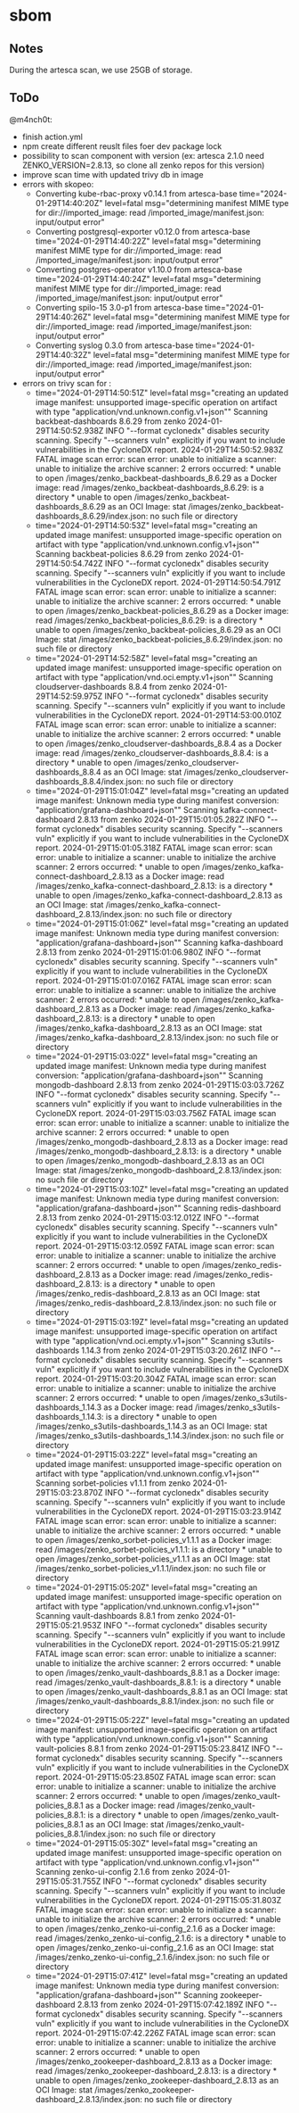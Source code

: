 # sbom

## Notes 

During the artesca scan, we use 25GB of storage. 

## ToDo

@m4nch0t:
- finish action.yml
- npm create different reuslt files foer dev package lock
- possibility to scan component with version (ex: artesca 2.1.0 need ZENKO_VERSION=2.8.13, so clone all zenko repos for this version)
- improve scan time with updated trivy db in image
- errors with skopeo:
  - Converting kube-rbac-proxy v0.14.1 from artesca-base
      time="2024-01-29T14:40:20Z" level=fatal msg="determining manifest MIME type for dir://imported_image: read /imported_image/manifest.json: input/output error"
  - Converting postgresql-exporter v0.12.0 from artesca-base
      time="2024-01-29T14:40:22Z" level=fatal msg="determining manifest MIME type for dir://imported_image: read /imported_image/manifest.json: input/output error"
  - Converting postgres-operator v1.10.0 from artesca-base
      time="2024-01-29T14:40:24Z" level=fatal msg="determining manifest MIME type for dir://imported_image: read /imported_image/manifest.json: input/output error"
  - Converting spilo-15 3.0-p1 from artesca-base
      time="2024-01-29T14:40:26Z" level=fatal msg="determining manifest MIME type for dir://imported_image: read /imported_image/manifest.json: input/output error"
  - Converting syslog 0.3.0 from artesca-base
      time="2024-01-29T14:40:32Z" level=fatal msg="determining manifest MIME type for dir://imported_image: read /imported_image/manifest.json: input/output error"
- errors on trivy scan for :
  - time="2024-01-29T14:50:51Z" level=fatal msg="creating an updated image manifest: unsupported image-specific operation on artifact with type \"application/vnd.unknown.config.v1+json\""
      Scanning backbeat-dashboards 8.6.29 from zenko
      2024-01-29T14:50:52.938Z        INFO    "--format cyclonedx" disables security scanning. Specify "--scanners vuln" explicitly if you want to include vulnerabilities in the CycloneDX report.
      2024-01-29T14:50:52.983Z        FATAL   image scan error: scan error: unable to initialize a scanner: unable to initialize the archive scanner: 2 errors occurred:
            * unable to open /images/zenko_backbeat-dashboards_8.6.29 as a Docker image: read /images/zenko_backbeat-dashboards_8.6.29: is a directory
            * unable to open /images/zenko_backbeat-dashboards_8.6.29 as an OCI Image: stat /images/zenko_backbeat-dashboards_8.6.29/index.json: no such file or directory
  - time="2024-01-29T14:50:53Z" level=fatal msg="creating an updated image manifest: unsupported image-specific operation on artifact with type \"application/vnd.unknown.config.v1+json\""
      Scanning backbeat-policies 8.6.29 from zenko
      2024-01-29T14:50:54.742Z        INFO    "--format cyclonedx" disables security scanning. Specify "--scanners vuln" explicitly if you want to include vulnerabilities in the CycloneDX report.
      2024-01-29T14:50:54.791Z        FATAL   image scan error: scan error: unable to initialize a scanner: unable to initialize the archive scanner: 2 errors occurred:
            * unable to open /images/zenko_backbeat-policies_8.6.29 as a Docker image: read /images/zenko_backbeat-policies_8.6.29: is a directory
            * unable to open /images/zenko_backbeat-policies_8.6.29 as an OCI Image: stat /images/zenko_backbeat-policies_8.6.29/index.json: no such file or directory
  - time="2024-01-29T14:52:58Z" level=fatal msg="creating an updated image manifest: unsupported image-specific operation on artifact with type \"application/vnd.oci.empty.v1+json\""
      Scanning cloudserver-dashboards 8.8.4 from zenko
      2024-01-29T14:52:59.975Z        INFO    "--format cyclonedx" disables security scanning. Specify "--scanners vuln" explicitly if you want to include vulnerabilities in the CycloneDX report.
      2024-01-29T14:53:00.010Z        FATAL   image scan error: scan error: unable to initialize a scanner: unable to initialize the archive scanner: 2 errors occurred:
            * unable to open /images/zenko_cloudserver-dashboards_8.8.4 as a Docker image: read /images/zenko_cloudserver-dashboards_8.8.4: is a directory
            * unable to open /images/zenko_cloudserver-dashboards_8.8.4 as an OCI Image: stat /images/zenko_cloudserver-dashboards_8.8.4/index.json: no such file or directory
  - time="2024-01-29T15:01:04Z" level=fatal msg="creating an updated image manifest: Unknown media type during manifest conversion: \"application/grafana-dashboard+json\""
      Scanning kafka-connect-dashboard 2.8.13 from zenko
      2024-01-29T15:01:05.282Z        INFO    "--format cyclonedx" disables security scanning. Specify "--scanners vuln" explicitly if you want to include vulnerabilities in the CycloneDX report.
      2024-01-29T15:01:05.318Z        FATAL   image scan error: scan error: unable to initialize a scanner: unable to initialize the archive scanner: 2 errors occurred:
            * unable to open /images/zenko_kafka-connect-dashboard_2.8.13 as a Docker image: read /images/zenko_kafka-connect-dashboard_2.8.13: is a directory
            * unable to open /images/zenko_kafka-connect-dashboard_2.8.13 as an OCI Image: stat /images/zenko_kafka-connect-dashboard_2.8.13/index.json: no such file or directory
  - time="2024-01-29T15:01:06Z" level=fatal msg="creating an updated image manifest: Unknown media type during manifest conversion: \"application/grafana-dashboard+json\""
      Scanning kafka-dashboard 2.8.13 from zenko
      2024-01-29T15:01:06.980Z        INFO    "--format cyclonedx" disables security scanning. Specify "--scanners vuln" explicitly if you want to include vulnerabilities in the CycloneDX report.
      2024-01-29T15:01:07.016Z        FATAL   image scan error: scan error: unable to initialize a scanner: unable to initialize the archive scanner: 2 errors occurred:
            * unable to open /images/zenko_kafka-dashboard_2.8.13 as a Docker image: read /images/zenko_kafka-dashboard_2.8.13: is a directory
            * unable to open /images/zenko_kafka-dashboard_2.8.13 as an OCI Image: stat /images/zenko_kafka-dashboard_2.8.13/index.json: no such file or directory
  - time="2024-01-29T15:03:02Z" level=fatal msg="creating an updated image manifest: Unknown media type during manifest conversion: \"application/grafana-dashboard+json\""
      Scanning mongodb-dashboard 2.8.13 from zenko
      2024-01-29T15:03:03.726Z        INFO    "--format cyclonedx" disables security scanning. Specify "--scanners vuln" explicitly if you want to include vulnerabilities in the CycloneDX report.
      2024-01-29T15:03:03.756Z        FATAL   image scan error: scan error: unable to initialize a scanner: unable to initialize the archive scanner: 2 errors occurred:
            * unable to open /images/zenko_mongodb-dashboard_2.8.13 as a Docker image: read /images/zenko_mongodb-dashboard_2.8.13: is a directory
            * unable to open /images/zenko_mongodb-dashboard_2.8.13 as an OCI Image: stat /images/zenko_mongodb-dashboard_2.8.13/index.json: no such file or directory
  - time="2024-01-29T15:03:10Z" level=fatal msg="creating an updated image manifest: Unknown media type during manifest conversion: \"application/grafana-dashboard+json\""
      Scanning redis-dashboard 2.8.13 from zenko
      2024-01-29T15:03:12.012Z        INFO    "--format cyclonedx" disables security scanning. Specify "--scanners vuln" explicitly if you want to include vulnerabilities in the CycloneDX report.
      2024-01-29T15:03:12.059Z        FATAL   image scan error: scan error: unable to initialize a scanner: unable to initialize the archive scanner: 2 errors occurred:
            * unable to open /images/zenko_redis-dashboard_2.8.13 as a Docker image: read /images/zenko_redis-dashboard_2.8.13: is a directory
            * unable to open /images/zenko_redis-dashboard_2.8.13 as an OCI Image: stat /images/zenko_redis-dashboard_2.8.13/index.json: no such file or directory
  - time="2024-01-29T15:03:19Z" level=fatal msg="creating an updated image manifest: unsupported image-specific operation on artifact with type \"application/vnd.oci.empty.v1+json\""
      Scanning s3utils-dashboards 1.14.3 from zenko
      2024-01-29T15:03:20.261Z        INFO    "--format cyclonedx" disables security scanning. Specify "--scanners vuln" explicitly if you want to include vulnerabilities in the CycloneDX report.
      2024-01-29T15:03:20.304Z        FATAL   image scan error: scan error: unable to initialize a scanner: unable to initialize the archive scanner: 2 errors occurred:
            * unable to open /images/zenko_s3utils-dashboards_1.14.3 as a Docker image: read /images/zenko_s3utils-dashboards_1.14.3: is a directory
            * unable to open /images/zenko_s3utils-dashboards_1.14.3 as an OCI Image: stat /images/zenko_s3utils-dashboards_1.14.3/index.json: no such file or directory
  - time="2024-01-29T15:03:22Z" level=fatal msg="creating an updated image manifest: unsupported image-specific operation on artifact with type \"application/vnd.unknown.config.v1+json\""
      Scanning sorbet-policies v1.1.1 from zenko
      2024-01-29T15:03:23.870Z        INFO    "--format cyclonedx" disables security scanning. Specify "--scanners vuln" explicitly if you want to include vulnerabilities in the CycloneDX report.
      2024-01-29T15:03:23.914Z        FATAL   image scan error: scan error: unable to initialize a scanner: unable to initialize the archive scanner: 2 errors occurred:
            * unable to open /images/zenko_sorbet-policies_v1.1.1 as a Docker image: read /images/zenko_sorbet-policies_v1.1.1: is a directory
            * unable to open /images/zenko_sorbet-policies_v1.1.1 as an OCI Image: stat /images/zenko_sorbet-policies_v1.1.1/index.json: no such file or directory
  - time="2024-01-29T15:05:20Z" level=fatal msg="creating an updated image manifest: unsupported image-specific operation on artifact with type \"application/vnd.unknown.config.v1+json\""
      Scanning vault-dashboards 8.8.1 from zenko
      2024-01-29T15:05:21.953Z        INFO    "--format cyclonedx" disables security scanning. Specify "--scanners vuln" explicitly if you want to include vulnerabilities in the CycloneDX report.
      2024-01-29T15:05:21.991Z        FATAL   image scan error: scan error: unable to initialize a scanner: unable to initialize the archive scanner: 2 errors occurred:
            * unable to open /images/zenko_vault-dashboards_8.8.1 as a Docker image: read /images/zenko_vault-dashboards_8.8.1: is a directory
            * unable to open /images/zenko_vault-dashboards_8.8.1 as an OCI Image: stat /images/zenko_vault-dashboards_8.8.1/index.json: no such file or directory
  - time="2024-01-29T15:05:22Z" level=fatal msg="creating an updated image manifest: unsupported image-specific operation on artifact with type \"application/vnd.unknown.config.v1+json\""
      Scanning vault-policies 8.8.1 from zenko
      2024-01-29T15:05:23.841Z        INFO    "--format cyclonedx" disables security scanning. Specify "--scanners vuln" explicitly if you want to include vulnerabilities in the CycloneDX report.
      2024-01-29T15:05:23.850Z        FATAL   image scan error: scan error: unable to initialize a scanner: unable to initialize the archive scanner: 2 errors occurred:
            * unable to open /images/zenko_vault-policies_8.8.1 as a Docker image: read /images/zenko_vault-policies_8.8.1: is a directory
        * unable to open /images/zenko_vault-policies_8.8.1 as an OCI Image: stat /images/zenko_vault-policies_8.8.1/index.json: no such file or directory
  - time="2024-01-29T15:05:30Z" level=fatal msg="creating an updated image manifest: unsupported image-specific operation on artifact with type \"application/vnd.unknown.config.v1+json\""
      Scanning zenko-ui-config 2.1.6 from zenko
      2024-01-29T15:05:31.755Z        INFO    "--format cyclonedx" disables security scanning. Specify "--scanners vuln" explicitly if you want to include vulnerabilities in the CycloneDX report.
      2024-01-29T15:05:31.803Z        FATAL   image scan error: scan error: unable to initialize a scanner: unable to initialize the archive scanner: 2 errors occurred:
            * unable to open /images/zenko_zenko-ui-config_2.1.6 as a Docker image: read /images/zenko_zenko-ui-config_2.1.6: is a directory
            * unable to open /images/zenko_zenko-ui-config_2.1.6 as an OCI Image: stat /images/zenko_zenko-ui-config_2.1.6/index.json: no such file or directory
  - time="2024-01-29T15:07:41Z" level=fatal msg="creating an updated image manifest: Unknown media type during manifest conversion: \"application/grafana-dashboard+json\""
      Scanning zookeeper-dashboard 2.8.13 from zenko
      2024-01-29T15:07:42.189Z        INFO    "--format cyclonedx" disables security scanning. Specify "--scanners vuln" explicitly if you want to include vulnerabilities in the CycloneDX report.
      2024-01-29T15:07:42.226Z        FATAL   image scan error: scan error: unable to initialize a scanner: unable to initialize the archive scanner: 2 errors occurred:
            * unable to open /images/zenko_zookeeper-dashboard_2.8.13 as a Docker image: read /images/zenko_zookeeper-dashboard_2.8.13: is a directory
            * unable to open /images/zenko_zookeeper-dashboard_2.8.13 as an OCI Image: stat /images/zenko_zookeeper-dashboard_2.8.13/index.json: no such file or directory
